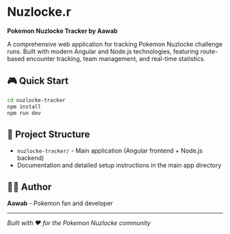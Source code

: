 # Nuzlocke.r

**Pokemon Nuzlocke Tracker by Aawab**

A comprehensive web application for tracking Pokemon Nuzlocke challenge runs. Built with modern Angular and Node.js technologies, featuring route-based encounter tracking, team management, and real-time statistics.

## 🎮 Quick Start

```bash
cd nuzlocke-tracker
npm install
npm run dev
```

## 📁 Project Structure

- `nuzlocke-tracker/` - Main application (Angular frontend + Node.js backend)
- Documentation and detailed setup instructions in the main app directory

## 👨‍💻 Author

**Aawab** - Pokemon fan and developer

---

*Built with ❤️ for the Pokemon Nuzlocke community*
